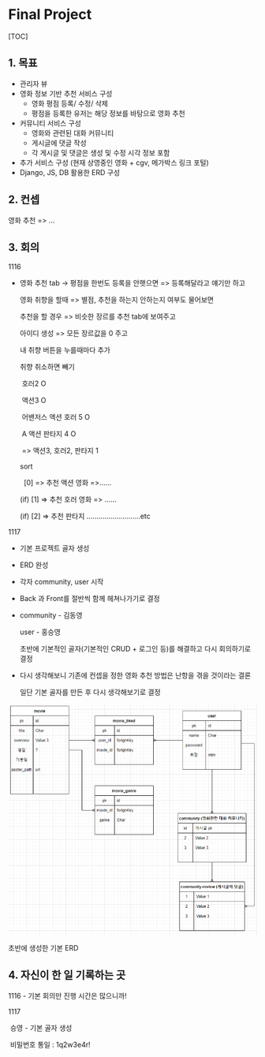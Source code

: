 # Final Project



[TOC]

## 1. 목표

- 관리자 뷰
- 영화 정보 기반 추천 서비스 구성
  - 영화 평점 등록/ 수정/ 삭제
  - 평점을 등록한 유저는 해당 정보를 바탕으로 영화 추천
- 커뮤니티 서비스 구성
  - 영화와 관련된 대화 커뮤니티
  - 게시글에 댓글 작성
  - 각 게시글 및 댓글은 생성 및 수정 시각 정보 포함
- 추가 서비스 구성 (현재 상영중인 영화 + cgv, 메가박스 링크 포털)
- Django, JS, DB 활용한 ERD 구성 



## 2. 컨셉

영화 추천 => ...



## 3. 회의

1116

- 영화 추천 tab -> 평점을 한번도 등록을 안햇으면 => 등록해달라고 얘기만 하고

  영화 취향을 할때 => 별점, 추천을 하는지 안하는지 여부도 물어보면

  추천을 할 경우 => 비슷한 장르를 추천 tab에 보여주고

  아이디 생성 => 모든 장르값을 0 주고

  내 취향 버튼을 누를때마다 추가

  취향 취소하면 빼기

  ​	호러2 O

  ​	액션3 O

  ​	어밴저스 액션 호러 5 O

  ​	A 액션 판타지 4 O

  ​	=> 액션3, 호러2, 판타지 1

  sort 

  ​	 [0] => 추천 액션 영화 =>......

  (if) [1] => 추천 호러 영화 => ......

  (if) [2] => 추천 판타지 ...........................etc

1117

- 기본 프로젝트 골자 생성

- ERD 완성

- 각자 community, user 시작

- Back 과 Front를 절반씩 함께 헤쳐나가기로 결정

- community - 김동영

  user - 홍승영

  초반에 기본적인 골자(기본적인 CRUD + 로그인 등)를 해결하고 다시 회의하기로 결정

- 다시 생각해보니 기존에 컨셉을 정한 영화 추천 방법은 난항을 겪을 것이라는 결론

  일단 기본 골자를 만든 후 다시 생각해보기로 결정

![image-20211117105943320](photo/image-20211117105943320.png)

초반에 생성한 기본 ERD



## 4. 자신이 한 일 기록하는 곳

1116 - 기본 회의만 진행 시간은 많으니까!



1117

​	승영 - 기본 골자 생성

​			비밀번호 통일 : 1q2w3e4r!
